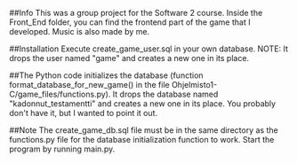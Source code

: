 ##Info
This was a group project for the Software 2 course. Inside the Front_End folder, you can find the frontend part of the game that I developed. Music is also made by me.

##Installation
Execute create_game_user.sql in your own database.
NOTE: It drops the user named "game" and creates a new one in its place.

##The Python code initializes the database (function format_database_for_new_game() in the file Ohjelmisto1-C/game_files/functions.py).
It drops the database named "kadonnut_testamentti" and creates a new one in its place. You probably don't have it, but I wanted to point it out.

##Note
The create_game_db.sql file must be in the same directory as the functions.py file for the database initialization function to work.
Start the program by running main.py.
